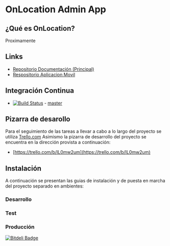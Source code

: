 OnLocation Admin App
================
## ¿Qué es OnLocation?
Proximamente

## Links
* [Repositorio Documentación (Principal)](https://github.com/manufarfaro/onlocation)
* [Respositorio Aplicacion Movil](https://github.com/manufarfaro/onlocation-mobile)

## Integración Continua

* [![Build Status](https://travis-ci.org/manufarfaro/onlocation-admin.png?branch=master)](https://travis-ci.org/manufarfaro/onlocation-admin) - [master](https://github.com/manufarfaro/onlocation)

## Pizarra de desarollo
Para el seguimiento de las tareas a llevar a cabo a lo largo del proyecto se utiliza [Trello.com](http://trello.com)
Asimismo la pizarra de desarrollo del proyecto se encuentra en la dirección provista a continuación:

* [https://trello.com/b/IL0mw2um](https://trello.com/b/IL0mw2um)

## Instalación
A continuación se presentan las guias de instalación y de puesta en marcha del proyecto separado en ambientes:

### Desarrollo
### Test
### Producción


[![Bitdeli Badge](https://d2weczhvl823v0.cloudfront.net/manufarfaro/onlocation-admin/trend.png)](https://bitdeli.com/free "Bitdeli Badge")


